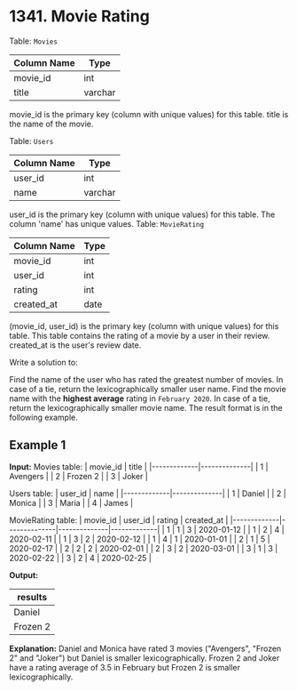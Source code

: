 # 1341. Movie Rating

Table: `Movies`

| Column Name | Type    |
| ----------- | ------- |
| movie_id    | int     |
| title       | varchar |

movie_id is the primary key (column with unique values) for this table.
title is the name of the movie.

Table: `Users`

| Column Name | Type    |
| ----------- | ------- |
| user_id     | int     |
| name        | varchar |

user_id is the primary key (column with unique values) for this table.
The column 'name' has unique values.
Table: `MovieRating`

| Column Name | Type |
| ----------- | ---- |
| movie_id    | int  |
| user_id     | int  |
| rating      | int  |
| created_at  | date |

(movie_id, user_id) is the primary key (column with unique values) for this table.
This table contains the rating of a movie by a user in their review.
created_at is the user's review date.

Write a solution to:

Find the name of the user who has rated the greatest number of movies. In case of a tie, return the lexicographically smaller user name.
Find the movie name with the **highest average** rating in `February 2020`. In case of a tie, return the lexicographically smaller movie name.
The result format is in the following example.

## Example 1

**Input:**
Movies table:
| movie_id | title |
|-------------|--------------|
| 1 | Avengers |
| 2 | Frozen 2 |
| 3 | Joker |

Users table:
| user_id | name |
|-------------|--------------|
| 1 | Daniel |
| 2 | Monica |
| 3 | Maria |
| 4 | James |

MovieRating table:
| movie_id | user_id | rating | created_at |
|-------------|--------------|--------------|-------------|
| 1 | 1 | 3 | 2020-01-12 |
| 1 | 2 | 4 | 2020-02-11 |
| 1 | 3 | 2 | 2020-02-12 |
| 1 | 4 | 1 | 2020-01-01 |
| 2 | 1 | 5 | 2020-02-17 |
| 2 | 2 | 2 | 2020-02-01 |
| 2 | 3 | 2 | 2020-03-01 |
| 3 | 1 | 3 | 2020-02-22 |
| 3 | 2 | 4 | 2020-02-25 |

**Output:**

| results  |
| -------- |
| Daniel   |
| Frozen 2 |

**Explanation:**
Daniel and Monica have rated 3 movies ("Avengers", "Frozen 2" and "Joker") but Daniel is smaller lexicographically.
Frozen 2 and Joker have a rating average of 3.5 in February but Frozen 2 is smaller lexicographically.
